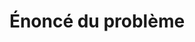 ---
title: "Énoncé du problème"
layout: post
lang: fr
lang-ref: 102-problem-statement
section: 1
category: 
  - projects
hero:
  image:
    src: 1.2-tx-heading.png
    alt: Une photo d'une foule, prise d'en haut, avec plusieurs personnes en mouvement.
blocks: 
  - type: title
    label: "Contexte : Retour sur 2017"
  - "Lorsque le projet du Nuage de talents a été lancé, la montée de l’ère numérique était un important sujet de discussion et <span data-h2-font-style=\"b(underline)\" title=\"Rosenblat, Alex. Uberland. Univ of California Press. 2018.; Kessler, Sarah. Gigged. St. Martin’s Press. 2018.\">l’incidence économique d’entreprises comme Uber et Airbnb commençait à peine à être compris</span>. <a href=\"http://content.randstad.ca/hubfs/workforce2025/Effectifs-2025-Randstad-Part1.pdf\" target=\"_blank\" rel=\"noreferrer\" title=\"Voir la source..\">En 2017, on a estimé que le « travail à la demande » ou le travail axé sur des projets représentait de 20 à 25 % des possibilités d’emploi au Canada</a> et constituait le <a href=\"https://www150.statcan.gc.ca/n1/pub/11f0019m/11f0019m2019025-fra.htm\" target=\"_blank\" rel=\"noreferrer\" title=\"Voir la source.\">type d’emploi dont la croissance était la plus rapide</a>. La « révolution des plateformes » était en cours, mais <span data-h2-font-style=\"b(underline)\" title=\"Parker, Geoffrey G., Marshall W. Van Alstyne, et Sangeet Paul Choudary. Platform Revolution: How Networked Markets Are Transforming the Economy and How to Make Them Work for You. W. W. Norton & Company. 2016.; Eggers, William D., et Paul Macmillan. The Solution Revolution. Harvard Business Press. 2013.\">sa trajectoire était incertaine</span>. En quoi la révolution de la plateforme allait-elle changer la façon de faire des affaires et, par le fait même, la nature du travail? Est-ce que l’économie à la demande continuerait de croître jusqu’à ce que la majorité des emplois soient liés à des projets ou à des microcontrats, ou est-ce qu’elle atteindrait un plafond et se stabiliserait… ou était-ce simplement une mode économique passagère?"
  - "Parallèlement à cela, il y avait (et il y a toujours) une <span data-h2-font-style=\"b(underline)\" title=\"West, Darrell M. The Future of Work. Brookings Institution Press. 2018.\">dépendance mondiale croissante à l’égard de la technologie pour accomplir un plus large éventail de tâches, y compris celles dans des industries qui n’avaient pas été touchées auparavant</span>. À l’échelle mondiale, cela a donné lieu à une concurrence féroce envers les personnes possédant les compétences nécessaires pour faire progresser les organisations à l’ère numérique. À cela s’ajoutaient <a href=\"https://www.pewresearch.org/fact-tank/2017/04/27/10-demographic-trends-shaping-the-u-s-and-the-world-in-2017/\" target=\"_blank\" rel=\"noreferrer\" title=\"Voir la source.\">des prévisions sur les changements démographiques du marché du travail</a>, et un mouvement social croissant vers une plus grande inclusion et diversité, représentés dans toutes les organisations et dans les postes d’autorité."
  - type: image
    src: 1.2-tx-women-in-tech.jpg
    alt: Une photo de deux femmes travaillant, l'une sur un ordinateur portable et l'autre sur un cahier.
    route: section1
  - type: title
    label: Problèmes sur lesquels miser
  - "Pour de nombreuses organisations, leurs modèles de ressources humaines ont été conçus à une époque antérieure. <a href=\"https://ruor.uottawa.ca/handle/10393/39155\" target=\"_blank\" rel=\"noreferrer\" title=\"Voir la source.\">Le gouvernement du Canada ne fait pas exception.</a>"
  - Bon nombre des lois fondamentales régissant les ressources humaines du gouvernement datent des années 1980 et une grande partie de la politique est fondée sur des décisions prises dans les années 1990. Pour mettre cette période en perspective, de nombreux ministères du gouvernement du Canada étaient encore en train de remplacer les processus papier analogiques et de donner aux employés des ordinateurs et l’accès à Internet. On peut comprendre qu’une grande partie de cette législation et de cette politique ne prévoyait pas une portée qui englobait l’essor de l’économie à la demande et de l’ère numérique, et l’ensemble de politiques qui l’appuyait n’était donc pas optimisé pour permettre au gouvernement de fonctionner pendant ces développements socioéconomiques et technologiques.
  - Le grand problème du Nuage de talents était de savoir comment développer un moteur de talents de l’ère numérique pour amener les employés ayant des compétences en matière de numérique au gouvernement.
  - "Plus précisément, le Nuage de talents s’inquiétait de la longueur des délais et des processus de RH à forte intensité de main-d’œuvre qui nuisaient à la capacité du gouvernement du Canada de demeurer concurrentiel sur le marché des compétences en matière de numérique. Le gouvernement a investi massivement dans une main-d’œuvre composée en grande partie d’employés permanents (nommés pour une période indéterminée) dans un écosystème économique où <span data-h2-font-style=\"b(underline)\" title=\"Pink, Daniel H. Free Agent Nation.; Kessler, Sarah. 2018a. Gigged. St. Martin’s Press. 2001.\">un nombre croissant de travailleurs ont déclaré vouloir plus de choix de carrière autogérés et une plus grande mobilité d’emploi</span>. Cela dit, l’économie mondiale de la demande n’appuyait pas largement les droits des travailleurs, comme les pensions, les avantages sociaux et la représentation syndicale, ce qui a <span data-h2-font-style=\"b(underline)\" title=\"Eubanks, Virginia. Automating Inequality. St. Martin’s Press.; Kessler, Sarah. 2018a. Gigged. St. Martin’s Press. 2018.\">ouvert la porte à un moteur économique où les personnes vulnérables étaient rendues plus vulnérables</span>."
  - Le Nuage de talents a cherché à se pencher sur la façon de bâtir un écosystème fonctionnel à la demande ou axé sur des projets pour le gouvernement du Canada, avec les droits des travailleurs — un modèle qui a évolué assez rapidement pour être concurrentiel par rapport au secteur privé et qui était attrayant pour les meilleurs talents numériques et technologiques.
---